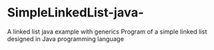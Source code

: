 # SimpleLinkedList-java-
A linked list java example with generics
Program of a simple linked list designed in Java programming language
